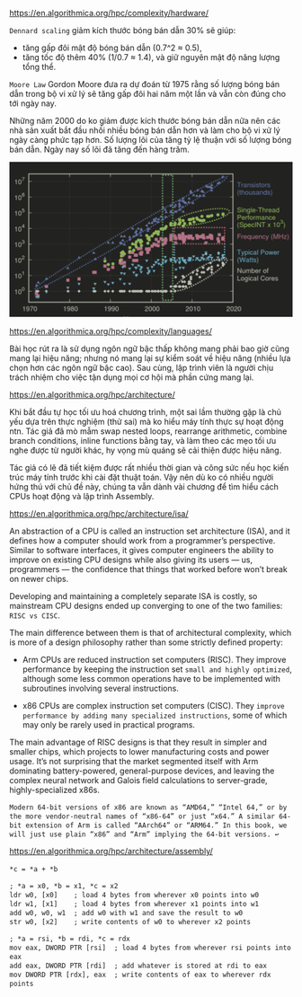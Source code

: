 https://en.algorithmica.org/hpc/complexity/hardware/

`Dennard scaling` giảm kích thước bóng bán dẫn 30% sẽ giúp:
* tăng gấp đôi mật độ bóng bán dẫn (0.7^2 ≈ 0.5),
* tăng tốc độ thêm 40% (1/0.7 ≈ 1.4),
và giữ nguyên mật độ năng lượng tổng thể.

`Moore Law` Gordon Moore đưa ra dự đoán từ 1975 rằng số lượng bóng bán dẫn trong bộ vi xử lý sẽ tăng gấp đôi hai năm một lần và vẫn còn đúng cho tới ngày nay.

Những năm 2000 do ko giảm được kích thước bóng bán dẫn nữa nên các nhà sản xuất bắt đầu nhồi nhiều bóng bán dẫn hơn và làm cho bộ vi xử lý ngày càng phức tạp hơn. Số lượng lõi của tăng tỷ lệ thuận với số lượng bóng bán dẫn. Ngày nay số lõi đã tăng đến hàng trăm.

![](Moore_law.png)


https://en.algorithmica.org/hpc/complexity/languages/

Bài học rút ra là sử dụng ngôn ngữ bậc thấp không mang phải bao giờ cũng mang lại hiệu năng; nhưng nó mang lại sự kiểm soát về hiệu năng (nhiều lựa chọn hơn các ngôn ngữ bậc cao). Sau cùng, lập trình viên là người chịu trách nhiệm cho việc tận dụng mọi cơ hội mà phần cứng mang lại.


https://en.algorithmica.org/hpc/architecture/

Khi bắt đầu tự học tối ưu hoá chương trình, một sai lầm thường gặp là chủ yếu dựa trên thực nghiệm (thử sai) mà ko hiểu máy tính thực sự hoạt động ntn. Tác giả đã mò mẫm swap nested loops, rearrange arithmetic, combine branch conditions, inline functions bằng tay, và làm theo các mẹo tối ưu nghe được từ người khác, hy vọng mù quáng sẽ cải thiện được hiệu năng.

Tác giả có lẽ đã tiết kiệm được rất nhiều thời gian và công sức nếu học kiến trúc máy tính trước khi cài đặt thuật toán. Vậy nên dù ko có nhiều người hứng thú với chủ đề này, chúng ta vẫn dành vài chương để tìm hiểu cách CPUs hoạt động và lập trình Assembly.


https://en.algorithmica.org/hpc/architecture/isa/

An abstraction of a CPU is called an instruction set architecture (ISA), and it defines how a computer should work from a programmer’s perspective. Similar to software interfaces, it gives computer engineers the ability to improve on existing CPU designs while also giving its users — us, programmers — the confidence that things that worked before won’t break on newer chips.

Developing and maintaining a completely separate ISA is costly, so mainstream CPU designs ended up converging to one of the two families: `RISC vs CISC`.

The main difference between them is that of architectural complexity, which is more of a design philosophy rather than some strictly defined property:

* Arm CPUs are reduced instruction set computers (RISC). They improve performance by keeping the instruction set `small and highly optimized`, although some less common operations have to be implemented with subroutines involving several instructions.

* x86 CPUs are complex instruction set computers (CISC). They `improve performance by adding many specialized instructions`, some of which may only be rarely used in practical programs.

The main advantage of RISC designs is that they result in simpler and smaller chips, which projects to lower manufacturing costs and power usage. It’s not surprising that the market segmented itself with Arm dominating battery-powered, general-purpose devices, and leaving the complex neural network and Galois field calculations to server-grade, highly-specialized x86s.

```
Modern 64-bit versions of x86 are known as “AMD64,” “Intel 64,” or by the more vendor-neutral names of “x86-64” or just “x64.” A similar 64-bit extension of Arm is called “AArch64” or “ARM64.” In this book, we will just use plain “x86” and “Arm” implying the 64-bit versions. ↩︎
```


https://en.algorithmica.org/hpc/architecture/assembly/

`*c = *a + *b`

```arm
; *a = x0, *b = x1, *c = x2
ldr w0, [x0]    ; load 4 bytes from wherever x0 points into w0
ldr w1, [x1]    ; load 4 bytes from wherever x1 points into w1
add w0, w0, w1  ; add w0 with w1 and save the result to w0
str w0, [x2]    ; write contents of w0 to wherever x2 points
```

```x86
; *a = rsi, *b = rdi, *c = rdx
mov eax, DWORD PTR [rsi]  ; load 4 bytes from wherever rsi points into eax
add eax, DWORD PTR [rdi]  ; add whatever is stored at rdi to eax
mov DWORD PTR [rdx], eax  ; write contents of eax to wherever rdx points
```